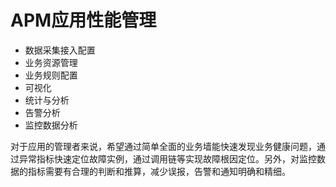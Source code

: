 # APM应用性能管理

* 数据采集接入配置
* 业务资源管理
* 业务规则配置
* 可视化
* 统计与分析
* 告警分析
* 监控数据分析



对于应用的管理者来说，希望通过简单全面的业务墙能快速发现业务健康问题，通过异常指标快速定位故障实例，通过调用链等实现故障根因定位。另外，对监控数据的指标需要有合理的判断和推算，减少误报，告警和通知明确和精细。